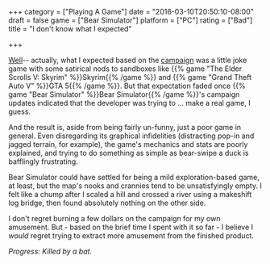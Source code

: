 +++
category = ["Playing A Game"]
date = "2016-03-10T20:50:10-08:00"
draft = false
game = ["Bear Simulator"]
platform = ["PC"]
rating = ["Bad"]
title = "I don't know what I expected"

+++

<a href="http://i.imgur.com/jDTGT.jpg">Well</a>-- actually, what I expected based on the <a href="https://www.kickstarter.com/projects/1330754003/bear-simulator">campaign</a> was a little joke game with some satirical nods to sandboxes like {{% game "The Elder Scrolls V: Skyrim" %}}Skyrim{{% /game %}} and {{% game "Grand Theft Auto V" %}}GTA 5{{% /game %}}.  But that expectation faded once {{% game "Bear Simulator" %}}Bear Simulator{{% /game %}}'s campaign updates indicated that the developer was trying to ... make a real game, I guess.

And the result is, aside from being fairly un-funny, just a poor game in general.  Even disregarding its graphical infidelities (distracting pop-in and jagged terrain, for example), the game's mechanics and stats are poorly explained, and trying to do something as simple as bear-swipe a duck is bafflingly frustrating.

Bear Simulator could have settled for being a mild exploration-based game, at least, but the map's nooks and crannies tend to be unsatisfyingly empty.  I felt like a chump after I scaled a hill and crossed a river using a makeshift log bridge, then found absolutely nothing on the other side.

I don't regret burning a few dollars on the campaign for my own amusement.  But - based on the brief time I spent with it so far - I believe I <i>would</i> regret trying to extract more amusement from the finished product.

<i>Progress: Killed by a bat.</i>
